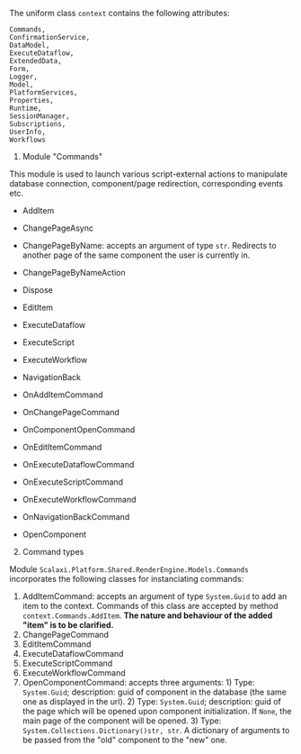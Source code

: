 The uniform class <code>context</code> contains the following attributes:

```
Commands, 
ConfirmationService, 
DataModel, 
ExecuteDataflow, 
ExtendedData, 
Form, 
Logger, 
Model, 
PlatformServices, 
Properties, 
Runtime, 
SessionManager,
Subscriptions, 
UserInfo, 
Workflows
```

1. Module "Commands"

This module is used to launch various script-external actions to manipulate database connection, component/page redirection, corresponding events etc.

* AddItem
  
* ChangePageAsync

* ChangePageByName: accepts an argument of type <code>str</code>. Redirects to another page of the same component the user is currently in.

* ChangePageByNameAction

* Dispose

* EditItem

* ExecuteDataflow

* ExecuteScript

* ExecuteWorkflow

* NavigationBack

* OnAddItemCommand

* OnChangePageCommand

* OnComponentOpenCommand

* OnEditItemCommand

* OnExecuteDataflowCommand

* OnExecuteScriptCommand

* OnExecuteWorkflowCommand

* OnNavigationBackCommand

* OpenComponent

2. Command types

Module <code>Scalaxi.Platform.Shared.RenderEngine.Models.Commands</code> incorporates the following classes for instanciating commands:

1. AddItemCommand: accepts an argument of type <code>System.Guid</code> to add an item to the context. Commands of this class are accepted by method <code>context.Commands.AddItem</code>. <b>The nature and behaviour of the added "item" is to be clarified.</b>
2. ChangePageCommand
3. EditItemCommand
4. ExecuteDataflowCommand
5. ExecuteScriptCommand
6. ExecuteWorkflowCommand
7. OpenComponentCommand: accepts three arguments: 1) Type: <code>System.Guid</code>; description: guid of component in the database (the same one as displayed in the url). 2) Type: <code>System.Guid</code>; description: guid of the page which will be opened upon component initialization. If <code>None</code>, the main page of the component will be opened. 3) Type: <code>System.Collections.Dictionary()str, str</code>. A dictionary of arguments to be passed from the "old" component to the "new" one.






